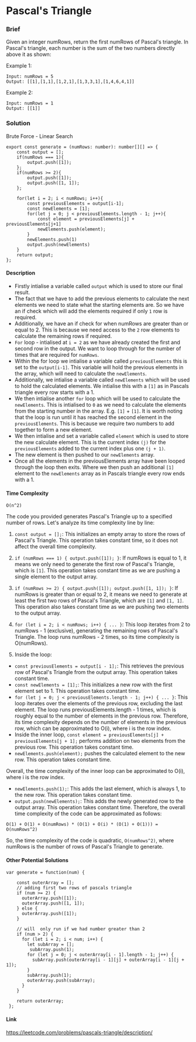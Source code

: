# Pascal's Triangle

### Brief

Given an integer numRows, return the first numRows of Pascal's triangle.
In Pascal's triangle, each number is the sum of the two numbers directly above it as shown:

Example 1:

```
Input: numRows = 5
Output: [[1],[1,1],[1,2,1],[1,3,3,1],[1,4,6,4,1]]
```

Example 2:

```
Input: numRows = 1
Output: [[1]]
```

### Solution

Brute Force - Linear Search

```
export const generate = (numRows: number): number[][] => {
    const output = [];
    if(numRows === 1){
        output.push([1]);
    };
    if(numRows >= 2){
        output.push([1]);
        output.push([1, 1]);
    };

    for(let i = 2; i < numRows; i++){
        const previousElements = output[i-1];
        const newElements = [1];
        for(let j = 0; j < previousElements.length - 1; j++){
            const element = previousElements[j] + previousElements[j+1]
            newElements.push(element);
        }
        newElements.push(1)
        output.push(newElements)
    }
    return output;
};
```

#### Description
- Firstly intialise a variable called `output` which is used to store our final result.
- The fact that we have to add the previous elements to calculate the next elements we need to state what the starting elements are. So we have an if check which will add the elements required if only `1` row is required.
- Additionally, we have an if check for when numRows are greater than or equal to 2. This is because we need access to the `2` row elements to calculate the remaining rows if required.
- `For` loop - intialised at `i = 2` as we have already created the first and second row in the output. We want to loop through for the number of times that are required for `numRows`.
- Within the for loop we intialise a variable called `previousElements` this is set to the `output[i-1]`. This variable will hold the previous elements in the array, which will need to calculate the `newElements`.
- Additionally, we intialise a variable called `newElements` which will be used to hold the calculated elements. We intialise this with a `[1]` as in Pascals triangle every row starts with a 1.
- We then intialise another `for` loop which will be used to calculate the `newElements`. This is intialised to `0` as we need to calculate the elements from the starting number in the array. E.g. `[1]` + `[1]`. It is worth noting that the loop is run until it has reached the second element in the `previousElements`. This is because we require two numbers to add together to form a new element.
- We then intialise and set a variable called `element` which is used to store the new calculate element. This is the current index `(j)` for the `previousElements` added to the current index plus one `(j + 1)`.
- The new element is then pushed to our `newElements` array.
- Once all the elements in the previousElements array have been looped through the loop then exits. Where we then push an additional `[1]` element to the `newElements` array as in Pascals triangle every row ends with a 1.


#### Time Complexity

`O(n^2)`

The code you provided generates Pascal's Triangle up to a specified number of rows. Let's analyze its time complexity line by line:

1. `const output = [];`: This initializes an empty array to store the rows of Pascal's Triangle. This operation takes constant time, so it does not affect the overall time complexity.

2. `if (numRows === 1) { output.push([1]); }`: If numRows is equal to 1, it means we only need to generate the first row of Pascal's Triangle, which is `[1]`. This operation takes constant time as we are pushing a single element to the output array.

3. `if (numRows >= 2) { output.push([1]); output.push([1, 1]); }`: If numRows is greater than or equal to 2, it means we need to generate at least the first two rows of Pascal's Triangle, which are `[1]` and `[1, 1]`. This operation also takes constant time as we are pushing two elements to the output array.

4. `for (let i = 2; i < numRows; i++) { ... }`: This loop iterates from 2 to numRows - 1 (exclusive), generating the remaining rows of Pascal's Triangle. The loop runs numRows - 2 times, so its time complexity is O(numRows).

5. Inside the loop:
- `const previousElements = output[i - 1];`: This retrieves the previous row of Pascal's Triangle from the output array. This operation takes constant time.
- `const newElements = [1];`: This initializes a new row with the first element set to 1. This operation takes constant time.
- `for (let j = 0; j < previousElements.length - 1; j++) { ... }`: This loop iterates over the elements of the previous row, excluding the last element. The loop runs previousElements.length - 1 times, which is roughly equal to the number of elements in the previous row. Therefore, its time complexity depends on the number of elements in the previous row, which can be approximated to O(i), where i is the row index.
- Inside the inner loop, `const element = previousElements[j] + previousElements[j + 1];` performs addition on two elements from the previous row. This operation takes constant time.
- `newElements.push(element);` pushes the calculated element to the new row. This
operation takes constant time.

Overall, the time complexity of the inner loop can be approximated to O(i), where i is the row index.

- `newElements.push(1);`: This adds the last element, which is always 1, to the new row. This operation takes constant time.
- `output.push(newElements);`: This adds the newly generated row to the output array. This operation takes constant time.
Therefore, the overall time complexity of the code can be approximated as follows:

`O(1) + O(1) + O(numRows) * (O(1) + O(i) * (O(1) + O(1))) = O(numRows^2)`

So, the time complexity of the code is quadratic, `O(numRows^2)`, where numRows is the number of rows of Pascal's Triangle to generate.

#### Other Potential Solutions
```
var generate = function(num) {

    const outerArray = [];
    // adding first two rows of pascals triangle
    if (num >= 2) {
      outerArray.push([1]);
      outerArray.push([1, 1]);
    } else {
      outerArray.push([1]);
    }

    // will  only run if we had number greater than 2
    if (num > 2) {
      for (let i = 2; i < num; i++) {
        let subArray = [];
         subArray.push(1);
        for (let j = 0; j < outerArray[i - 1].length - 1; j++) {
          subArray.push(outerArray[i - 1][j] + outerArray[i - 1][j + 1]);
        }
        subArray.push(1);
        outerArray.push(subArray);
      }
    }

    return outerArray;
 };
```

#### Link
https://leetcode.com/problems/pascals-triangle/description/
